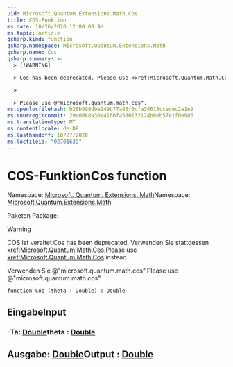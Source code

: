 ```yaml
---
uid: Microsoft.Quantum.Extensions.Math.Cos
title: COS-Funktion
ms.date: 10/26/2020 12:00:00 AM
ms.topic: article
qsharp.kind: function
qsharp.namespace: Microsoft.Quantum.Extensions.Math
qsharp.name: Cos
qsharp.summary: >-
  > [!WARNING]

  > Cos has been deprecated. Please use <xref:Microsoft.Quantum.Math.Cos> instead.

  >

  > Please use @"microsoft.quantum.math.cos".
ms.openlocfilehash: b26b899dbe249b77a85f0cfa34615ccecec2e1e9
ms.sourcegitcommit: 29e0d88a30e4166fa580132124b0eb57e1f0e986
ms.translationtype: MT
ms.contentlocale: de-DE
ms.lasthandoff: 10/27/2020
ms.locfileid: "92701639"
---
```

# <a name="cos-function"></a><span data-ttu-id="7a2c0-102">COS-Funktion</span><span class="sxs-lookup"><span data-stu-id="7a2c0-102">Cos function</span></span>

<span data-ttu-id="7a2c0-103">Namespace: [Microsoft. Quantum. Extensions. Math](xref:Microsoft.Quantum.Extensions.Math)</span><span class="sxs-lookup"><span data-stu-id="7a2c0-103">Namespace: [Microsoft.Quantum.Extensions.Math](xref:Microsoft.Quantum.Extensions.Math)</span></span>

<span data-ttu-id="7a2c0-104">Paketen [](https://nuget.org/packages/)</span><span class="sxs-lookup"><span data-stu-id="7a2c0-104">Package: [](https://nuget.org/packages/)</span></span>


> [!WARNING]
> <span data-ttu-id="7a2c0-105">COS ist veraltet.</span><span class="sxs-lookup"><span data-stu-id="7a2c0-105">Cos has been deprecated.</span></span> <span data-ttu-id="7a2c0-106">Verwenden Sie stattdessen <xref:Microsoft.Quantum.Math.Cos>.</span><span class="sxs-lookup"><span data-stu-id="7a2c0-106">Please use <xref:Microsoft.Quantum.Math.Cos> instead.</span></span>
>
> <span data-ttu-id="7a2c0-107">Verwenden Sie @"microsoft.quantum.math.cos".</span><span class="sxs-lookup"><span data-stu-id="7a2c0-107">Please use @"microsoft.quantum.math.cos".</span></span>



```qsharp
function Cos (theta : Double) : Double
```


## <a name="input"></a><span data-ttu-id="7a2c0-108">Eingabe</span><span class="sxs-lookup"><span data-stu-id="7a2c0-108">Input</span></span>

### <a name="theta--double"></a><span data-ttu-id="7a2c0-109">-Ta: [Double](xref:microsoft.quantum.lang-ref.double)</span><span class="sxs-lookup"><span data-stu-id="7a2c0-109">theta : [Double](xref:microsoft.quantum.lang-ref.double)</span></span>





## <a name="output--double"></a><span data-ttu-id="7a2c0-110">Ausgabe: [Double](xref:microsoft.quantum.lang-ref.double)</span><span class="sxs-lookup"><span data-stu-id="7a2c0-110">Output : [Double](xref:microsoft.quantum.lang-ref.double)</span></span>

